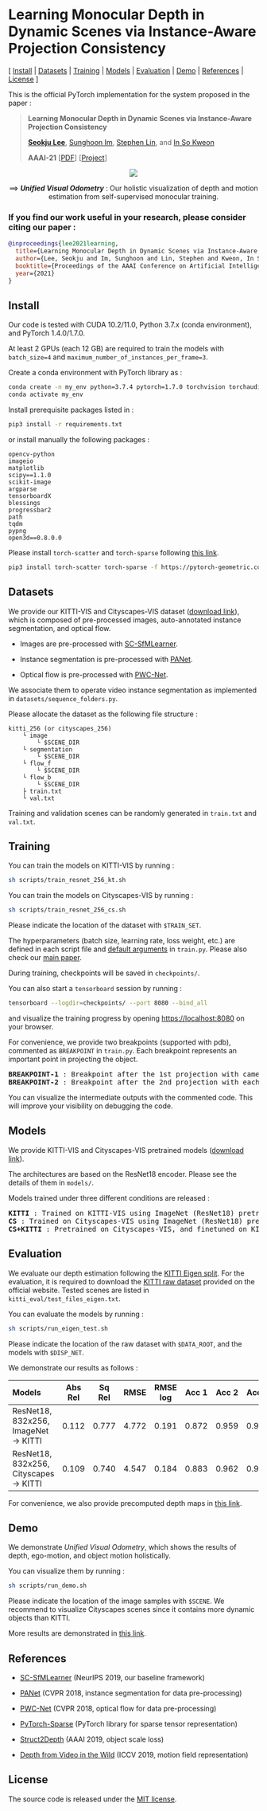 # Learning Monocular Depth in Dynamic Scenes via Instance-Aware Projection Consistency


[ [Install](#install) | [Datasets](#datasets) | [Training](#training) | [Models](#models) | [Evaluation](#evaluation) | [Demo](#demo) | [References](#references) | [License](#license) ]


This is the official PyTorch implementation for the system proposed in the paper :

 >**Learning Monocular Depth in Dynamic Scenes via Instance-Aware Projection Consistency**
 >
 >[**Seokju Lee**](https://sites.google.com/site/seokjucv/), [Sunghoon Im](https://sunghoonim.github.io/), [Stephen Lin](https://www.microsoft.com/en-us/research/people/stevelin/), and [In So Kweon](http://rcv.kaist.ac.kr/index.php?mid=rcv_faculty)
 >
 >**AAAI-21** [[PDF](https://arxiv.org/abs/2102.02629)] [[Project](https://sites.google.com/site/seokjucv/home/instadm)]


<p align="center">
  <img src="./misc/demo_sample.gif"/>
</p>

<p align="center">
  &Longrightarrow; <strong><em>Unified Visual Odometry</em></strong> : Our holistic visualization of depth and motion estimation from self-supervised monocular training.
</p>


### If you find our work useful in your research, please consider citing our paper :
 
```bibtex
@inproceedings{lee2021learning,
  title={Learning Monocular Depth in Dynamic Scenes via Instance-Aware Projection Consistency},
  author={Lee, Seokju and Im, Sunghoon and Lin, Stephen and Kweon, In So},
  booktitle={Proceedings of the AAAI Conference on Artificial Intelligence (AAAI)},
  year={2021}
}
```


## Install

Our code is tested with CUDA 10.2/11.0, Python 3.7.x (conda environment), and PyTorch 1.4.0/1.7.0.

At least 2 GPUs (each 12 GB) are required to train the models with `batch_size=4` and `maximum_number_of_instances_per_frame=3`.

Create a conda environment with PyTorch library as :

```bash
conda create -n my_env python=3.7.4 pytorch=1.7.0 torchvision torchaudio cudatoolkit=11.0 -c pytorch
conda activate my_env
```

Install prerequisite packages listed in :

```bash
pip3 install -r requirements.txt
```

or install manually the following packages :

```
opencv-python
imageio
matplotlib
scipy==1.1.0
scikit-image
argparse
tensorboardX
blessings
progressbar2
path
tqdm
pypng
open3d==0.8.0.0
```

Please install `torch-scatter` and `torch-sparse` following [this link](https://github.com/rusty1s/pytorch_sparse).

```bash
pip3 install torch-scatter torch-sparse -f https://pytorch-geometric.com/whl/torch-1.7.0+cu110.html
```


## Datasets

We provide our KITTI-VIS and Cityscapes-VIS dataset ([download link](https://drive.google.com/drive/folders/1tgQKHDj3tf97LZoQqXxcOF4LVHoIKXcs?usp=sharing)), which is composed of pre-processed images, auto-annotated instance segmentation, and optical flow.

- Images are pre-processed with [SC-SfMLearner](https://github.com/JiawangBian/SC-SfMLearner-Release/blob/master/scripts/run_prepare_data.sh).

- Instance segmentation is pre-processed with [PANet](https://github.com/ShuLiu1993/PANet).

- Optical flow is pre-processed with [PWC-Net](https://github.com/NVlabs/PWC-Net/tree/master/Caffe).

We associate them to operate video instance segmentation as implemented in `datasets/sequence_folders.py`.

Please allocate the dataset as the following file structure :
```
kitti_256 (or cityscapes_256)
    └ image
        └ $SCENE_DIR
    └ segmentation
        └ $SCENE_DIR
    └ flow_f
        └ $SCENE_DIR
    └ flow_b
        └ $SCENE_DIR
    ├ train.txt
    └ val.txt
```
Training and validation scenes can be randomly generated in `train.txt` and `val.txt`.


## Training

You can train the models on KITTI-VIS by running :

```bash
sh scripts/train_resnet_256_kt.sh
```

You can train the models on Cityscapes-VIS by running :

```bash
sh scripts/train_resnet_256_cs.sh
```

Please indicate the location of the dataset with `$TRAIN_SET`.

The hyperparameters (batch size, learning rate, loss weight, etc.) are defined in each script file and [default arguments](train.py) in `train.py`. Please also check our [main paper](https://arxiv.org/abs/2102.02629).

During training, checkpoints will be saved in `checkpoints/`.

You can also start a `tensorboard` session by running :
```bash
tensorboard --logdir=checkpoints/ --port 8080 --bind_all
```
and visualize the training progress by opening [https://localhost:8080](https://localhost:8080) on your browser. 

For convenience, we provide two breakpoints (supported with pdb), commented as `BREAKPOINT` in `train.py`.
Each breakpoint represents an important point in projecting the object.
<pre>
<b>BREAKPOINT-1</b> : Breakpoint after the 1st projection with camera motion. Visualize ego-warped images.
<b>BREAKPOINT-2</b> : Breakpoint after the 2nd projection with each object motion. Visualize fully-warped images and motion fields.
</pre>
You can visualize the intermediate outputs with the commented code. This will improve your visibility on debugging the code.


## Models

We provide KITTI-VIS and Cityscapes-VIS pretrained models ([download link](https://drive.google.com/drive/folders/1KLUF4MTkb85GWu8s5y0WVTKwGiE8gxC0?usp=sharing)).

The architectures are based on the ResNet18 encoder. Please see the details of them in `models/`.


Models trained under three different conditions are released :
<pre>
<b>KITTI</b> : Trained on KITTI-VIS using ImageNet (ResNet18) pretrained model.
<b>CS</b> : Trained on Cityscapes-VIS using ImageNet (ResNet18) pretrained model. This model is only for the pretraining and demo.
<b>CS+KITTI</b> : Pretrained on Cityscapes-VIS, and finetuned on KITTI-VIS.
</pre>


## Evaluation

We evaluate our depth estimation following the [KITTI Eigen split](https://arxiv.org/abs/1406.2283).
For the evaluation, it is required to download the [KITTI raw dataset](http://www.cvlibs.net/download.php?file=raw_data_downloader.zip) provided on the official website.
Tested scenes are listed in `kitti_eval/test_files_eigen.txt`.

You can evaluate the models by running :

```bash
sh scripts/run_eigen_test.sh
```

Please indicate the location of the raw dataset with `$DATA_ROOT`, and the models with `$DISP_NET`.

We demonstrate our results as follows :

| Models                                           | Abs Rel | Sq Rel | RMSE  | RMSE log | Acc 1 | Acc 2 | Acc 3 |
| :----------------------------------------------- | :-----: | :----: | :---: | :------: | :---: | :---: | :---: |
| ResNet18, 832x256, ImageNet &rightarrow; KITTI   | 0.112   | 0.777  | 4.772 | 0.191    | 0.872 | 0.959 | 0.982 |
| ResNet18, 832x256, Cityscapes &rightarrow; KITTI | 0.109   | 0.740  | 4.547 | 0.184    | 0.883 | 0.962 | 0.983 |

For convenience, we also provide precomputed depth maps in [this link](https://drive.google.com/drive/folders/1HfG9ZplSPPy42OIQAMfEeNcxovscRLOa?usp=sharing).



## Demo

We demonstrate *Unified Visual Odometry*, which shows the results of depth, ego-motion, and object motion holistically.

You can visualize them by running :

```bash
sh scripts/run_demo.sh
```

Please indicate the location of the image samples with `$SCENE`. We recommend to visualize Cityscapes scenes since it contains more dynamic objects than KITTI.

More results are demonstrated in [this link](https://youtu.be/_S4GnK8QTF4).


## References
 
* [SC-SfMLearner](https://github.com/JiawangBian/SC-SfMLearner-Release) (NeurIPS 2019, our baseline framework)

* [PANet](https://github.com/ShuLiu1993/PANet) (CVPR 2018, instance segmentation for data pre-processing)
 
* [PWC-Net](https://github.com/NVlabs/PWC-Net/tree/master/Caffe) (CVPR 2018, optical flow for data pre-processing)
 
* [PyTorch-Sparse](https://github.com/rusty1s/pytorch_sparse) (PyTorch library for sparse tensor representation)
 
* [Struct2Depth](https://github.com/tensorflow/models/blob/archive/research/struct2depth) (AAAI 2019, object scale loss)

* [Depth from Video in the Wild](https://github.com/google-research/google-research/tree/master/depth_from_video_in_the_wild) (ICCV 2019, motion field representation)


## License

The source code is released under the [MIT license](LICENSE).
 
